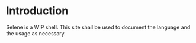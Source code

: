 # Introduction

Selene is a WIP shell. This site shall be used to document the language and the
usage as necessary.
